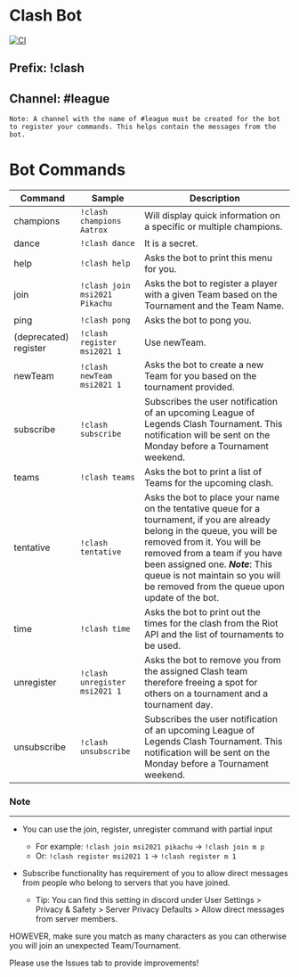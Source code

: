 # Clash Bot
[![CI](https://github.com/Poss111/clash-bot/actions/workflows/build.yml/badge.svg?branch=master)](https://github.com/Poss111/clash-bot/actions/workflows/build.yml)

## Prefix: !clash
## Channel: #league

`Note: A channel with the name of #league must be created for the bot to register your commands. This helps contain the messages from the bot.`
# Bot Commands
| Command |  Sample | Description |
| -------- | ----------- | -------------- |
| champions | ```!clash champions Aatrox``` | Will display quick information on a specific or multiple champions. |
| dance | ```!clash dance``` | It is a secret. |
| help | ```!clash help``` | Asks the bot to print this menu for you. |
| join | ```!clash join msi2021 Pikachu``` | Asks the bot to register a player with a given Team based on the Tournament and the Team Name. |
| ping | ```!clash pong``` | Asks the bot to pong you. |
| (deprecated) register | ```!clash register msi2021 1``` | Use newTeam. |
| newTeam | ```!clash newTeam msi2021 1``` | Asks the bot to create a new Team for you based on the tournament provided. |
| subscribe | ```!clash subscribe``` | Subscribes the user notification of an upcoming League of Legends Clash Tournament. This notification will be sent on the Monday before a Tournament weekend. | 
| teams | ```!clash teams``` | Asks the bot to print a list of Teams for the upcoming clash. |
| tentative | ```!clash tentative``` | Asks the bot to place your name on the tentative queue for a tournament, if you are already belong in the queue, you will be removed from it. You will be removed from a team if you have been assigned one. ***Note***: This queue is not maintain so you will be removed from the queue upon update of the bot. |
| time | ```!clash time``` | Asks the bot to print out the times for the clash from the Riot API and the list of tournaments to be used. |
| unregister | ```!clash unregister msi2021 1``` | Asks the bot to remove you from the assigned Clash team therefore freeing a spot for others on a tournament and a tournament day. |
| unsubscribe | ```!clash unsubscribe``` | Subscribes the user notification of an upcoming League of Legends Clash Tournament. This notification will be sent on the Monday before a Tournament weekend. | 

### Note
-----------
- You can use the join, register, unregister command with partial input
    - For example: `!clash join msi2021 pikachu` -> `!clash join m p`
    - Or: `!clash register msi2021 1` -> `!clash register m 1`

- Subscribe functionality has requirement of you to allow direct messages from people who belong to servers that you have joined. 
    - Tip: You can find this setting in discord under User Settings > Privacy & Safety > Server Privacy Defaults > Allow direct messages from server members.  

HOWEVER, make sure you match as many characters as you can otherwise you will join an unexpected Team/Tournament.

Please use the Issues tab to provide improvements!

